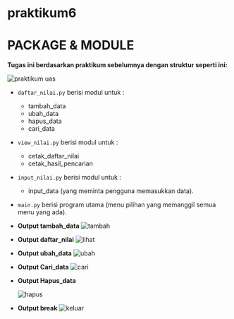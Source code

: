 # praktikum6
# PACKAGE & MODULE
**Tugas ini berdasarkan praktikum sebelumnya dengan struktur seperti ini:**

![praktikum uas](https://user-images.githubusercontent.com/72916741/104219116-44118000-5470-11eb-9f44-c492621ad8f3.png)
 
* ``daftar_nilai.py`` berisi modul untuk  :
    * tambah_data
    * ubah_data
    * hapus_data
    * cari_data 
* ``view_nilai.py`` berisi modul untuk : 
    * cetak_daftar_nilai 
    * cetak_hasil_pencarian
* ``input_nilai.py`` berisi modul untuk :
    * input_data (yang meminta pengguna memasukkan data).
* ``main.py`` berisi program utama (menu pilihan yang memanggil semua menu yang ada).
* **Output tambah_data**
![tambah](https://user-images.githubusercontent.com/72916741/104220009-7374bc80-5471-11eb-8414-4873b05fa928.png)

* **Output daftar_nilai**
![lihat](https://user-images.githubusercontent.com/72916741/104220500-2d6c2880-5472-11eb-98d6-3e09ec86fc7c.png)

* **Output ubah_data**
![ubah](https://user-images.githubusercontent.com/72916741/104220700-76bc7800-5472-11eb-8551-168cae592584.png)

* **Output Cari_data**
![cari](https://user-images.githubusercontent.com/72916741/104221067-fc402800-5472-11eb-8a5b-e1e1ea796b22.png)

* **Output Hapus_data**

  ![hapus](https://user-images.githubusercontent.com/72916741/104221545-999b5c00-5473-11eb-9cf3-6374f2e6ebb9.png)

* **Output break**
![keluar](https://user-images.githubusercontent.com/72916741/104221729-e5e69c00-5473-11eb-952a-92d2eab7c779.png)

